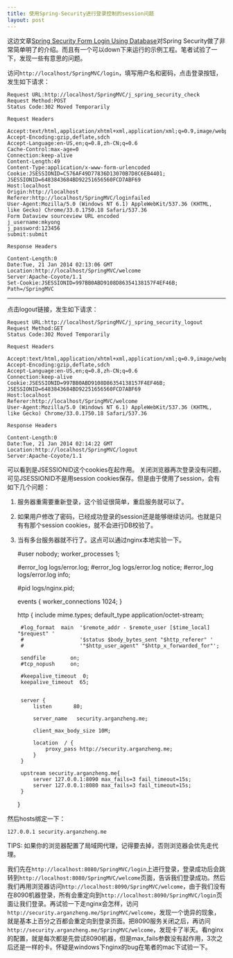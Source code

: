 ```yaml
---
title: 使用Spring-Security进行登录控制的session问题
layout: post
---
```


这边文章[Spring Security Form Login Using Database](http://www.mkyong.com/spring-security/spring-security-form-login-using-database/)对Spring Security做了非常简单明了的介绍。而且有一个可以down下来运行的示例工程。笔者试验了一下，发现一些有意思的问题。

访问`http://localhost/SpringMVC/login`，填写用户名和密码，点击登录按钮，发生如下请求：

	Request URL:http://localhost/SpringMVC/j_spring_security_check
	Request Method:POST
	Status Code:302 Moved Temporarily

	Request Headers

	Accept:text/html,application/xhtml+xml,application/xml;q=0.9,image/webp,*/*;q=0.8
	Accept-Encoding:gzip,deflate,sdch
	Accept-Language:en-US,en;q=0.8,zh-CN;q=0.6
	Cache-Control:max-age=0
	Connection:keep-alive
	Content-Length:49
	Content-Type:application/x-www-form-urlencoded
	Cookie:JSESSIONID=C576AF49D77836D13070B7D8C6EB4401; JSESSIONID=6483843684BD92251656560FCD7ABF69
	Host:localhost
	Origin:http://localhost
	Referer:http://localhost/SpringMVC/loginfailed
	User-Agent:Mozilla/5.0 (Windows NT 6.1) AppleWebKit/537.36 (KHTML, like Gecko) Chrome/33.0.1750.18 Safari/537.36
	Form Dataview sourceview URL encoded
	j_username:mkyong
	j_password:123456
	submit:submit

	Response Headers

	Content-Length:0
	Date:Tue, 21 Jan 2014 02:13:06 GMT
	Location:http://localhost/SpringMVC/welcome
	Server:Apache-Coyote/1.1
	Set-Cookie:JSESSIONID=997BB0ABD9108D86354138157F4EF46B; Path=/SpringMVC

------

点击logout链接，发生如下请求：


	Request URL:http://localhost/SpringMVC/j_spring_security_logout
	Request Method:GET
	Status Code:302 Moved Temporarily

	Request Headers

	Accept:text/html,application/xhtml+xml,application/xml;q=0.9,image/webp,*/*;q=0.8
	Accept-Encoding:gzip,deflate,sdch
	Accept-Language:en-US,en;q=0.8,zh-CN;q=0.6
	Connection:keep-alive
	Cookie:JSESSIONID=997BB0ABD9108D86354138157F4EF46B; JSESSIONID=6483843684BD92251656560FCD7ABF69
	Host:localhost
	Referer:http://localhost/SpringMVC/welcome
	User-Agent:Mozilla/5.0 (Windows NT 6.1) AppleWebKit/537.36 (KHTML, like Gecko) Chrome/33.0.1750.18 Safari/537.36

	Response Headers

	Content-Length:0
	Date:Tue, 21 Jan 2014 02:14:22 GMT
	Location:http://localhost/SpringMVC/logout
	Server:Apache-Coyote/1.1


可以看到是JSESSIONID这个cookies在起作用。
关闭浏览器再次登录没有问题，可见JSESSIONID不是用session cookies保存。但是由于使用了session，会有如下几个问题：

1. 服务器重需要重新登录，这个验证很简单，重启服务就可以了。
2. 如果用户修改了密码，已经成功登录的session还是能够继续访问。也就是只有有那个session cookies，就不会进行DB校验了。
3. 当有多台服务器就不行了。这点可以通过nginx本地实验一下。

	#user  nobody;
	worker_processes  1;

	#error_log  logs/error.log;
	#error_log  logs/error.log  notice;
	#error_log  logs/error.log  info;

	#pid        logs/nginx.pid;


	events {
	    worker_connections  1024;
	}


	http {
	    include       mime.types;
	    default_type  application/octet-stream;

	    #log_format  main  '$remote_addr - $remote_user [$time_local] "$request" '
	    #                  '$status $body_bytes_sent "$http_referer" '
	    #                  '"$http_user_agent" "$http_x_forwarded_for"';

	    sendfile        on;
	    #tcp_nopush     on;

	    #keepalive_timeout  0;
	    keepalive_timeout  65;


	    server {
	        listen       80;

	        server_name   security.arganzheng.me;

	        client_max_body_size 10M;

	        location  / {
	            proxy_pass http://security.arganzheng.me;
	        }
	    }

	    upstream security.arganzheng.me{
	        server 127.0.0.1:8090 max_fails=3 fail_timeout=15s;
	        server 127.0.0.1:8080 max_fails=3 fail_timeout=15s;
	    }
	}
	    

然后hosts绑定一下：

	127.0.0.1 security.arganzheng.me


TIPS: 如果你的浏览器配置了局域网代理，记得要去掉，否则浏览器会优先走代理。

我们先在`http://localhost:8080/SpringMVC/login`上进行登录，登录成功后会跳转到`http://localhost:8080/SpringMVC/welcome`页面，告诉我们登录成功。然后我们再用浏览器访问`http://localhost:8090/SpringMVC/welcome`，由于我们没有在8090机器登录，所有会重定向到`http://localhost:8090/SpringMVC/login`页面让我们登录。再试验一下走nginx会怎样，访问`http://security.arganzheng.me/SpringMVC/welcome`，发现一个诡异的现象，就是基本上百分之百都会重定向到登录页面。把8090服务关闭之后，再访问`http://security.arganzheng.me/SpringMVC/welcome`，发现卡了半天。看nginx的配置，就是每次都是先尝试8090机器，但是max_fails参数没有起作用，3次之后还是一样的卡。怀疑是windows下nginx的bug在笔者的mac下试验一下。

